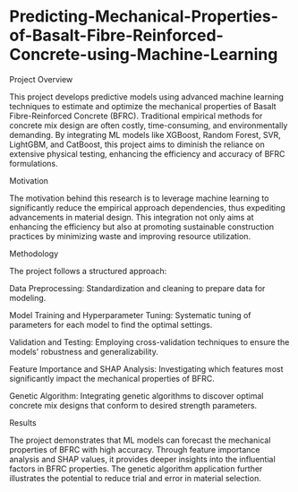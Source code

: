 # Predicting-Mechanical-Properties-of-Basalt-Fibre-Reinforced-Concrete-using-Machine-Learning

Project Overview

This project develops predictive models using advanced machine learning techniques to estimate and optimize the mechanical properties of Basalt Fibre-Reinforced Concrete (BFRC). Traditional empirical methods for concrete mix design are often costly, time-consuming, and environmentally demanding. By integrating ML models like XGBoost, Random Forest, SVR, LightGBM, and CatBoost, this project aims to diminish the reliance on extensive physical testing, enhancing the efficiency and accuracy of BFRC formulations.

Motivation

The motivation behind this research is to leverage machine learning to significantly reduce the empirical approach dependencies, thus expediting advancements in material design. This integration not only aims at enhancing the efficiency but also at promoting sustainable construction practices by minimizing waste and improving resource utilization.

Methodology

The project follows a structured approach:

Data Preprocessing: Standardization and cleaning to prepare data for modeling.

Model Training and Hyperparameter Tuning: Systematic tuning of parameters for each model to find the optimal settings.

Validation and Testing: Employing cross-validation techniques to ensure the models' robustness and generalizability.

Feature Importance and SHAP Analysis: Investigating which features most significantly impact the mechanical properties of BFRC.

Genetic Algorithm: Integrating genetic algorithms to discover optimal concrete mix designs that conform to desired strength parameters.

Results

The project demonstrates that ML models can forecast the mechanical properties of BFRC with high accuracy. Through feature importance analysis and SHAP values, it provides deeper insights into the influential factors in BFRC properties. The genetic algorithm application further illustrates the potential to reduce trial and error in material selection.
